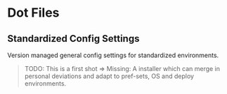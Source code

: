 # Dot Files

## Standardized Config Settings

Version managed general config settings for standardized environments.

> TODO: This is a first shot => Missing: A installer which can merge in personal deviations and adapt to
> pref-sets, OS and deploy environments.


